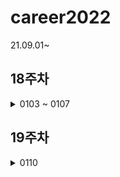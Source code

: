 # career2022
21.09.01~
## 18주차
<details>
  <summary>0103 ~ 0107</summary>
    - [ ] 프로젝트 마무리
</details>

## 19주차
<details>
  <summary>0110</summary>
    - [ ] 프로젝트 마무리
    - [ ] 정보처리시험
    - [ ] aws 정적페이지 배포하기
    * cafe24 도메인 aws에서 배포하기
    * svm인증서 레코드생성 해서 하루종일 기다리기
    * https://aws.amazon.com/ko/premiumsupport/knowledge-center/resolve-cloudfront-bad-request-error/
</details>
